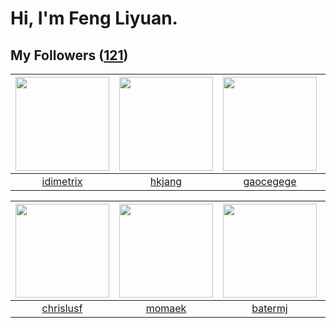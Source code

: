 # Hi, I'm Feng Liyuan.

## My Followers ([121](https://github.com/SunRunAway?tab=followers))

| <img src="https://avatars.githubusercontent.com/u/6536323?v=4" width="150" height="150" /> | <img src="https://avatars.githubusercontent.com/u/3069493?v=4" width="150" height="150" /> | <img src="https://avatars.githubusercontent.com/u/5100735?v=4" width="150" height="150" /> | <img src="https://avatars.githubusercontent.com/u/552936?v=4" width="150" height="150" /> |
| :----------------------------------------------------------------------------------------: | :----------------------------------------------------------------------------------------: | :----------------------------------------------------------------------------------------: | :---------------------------------------------------------------------------------------: |
|                          [idimetrix](https://github.com/idimetrix)                         |                             [hkjang](https://github.com/hkjang)                            |                          [gaocegege](https://github.com/gaocegege)                         |                           [mbautin](https://github.com/mbautin)                           |

| <img src="https://avatars.githubusercontent.com/u/1543151?v=4" width="150" height="150" /> | <img src="https://avatars.githubusercontent.com/u/3843588?v=4" width="150" height="150" /> | <img src="https://avatars.githubusercontent.com/u/250445?v=4" width="150" height="150" /> | <img src="https://avatars.githubusercontent.com/u/10694566?v=4" width="150" height="150" /> |
| :----------------------------------------------------------------------------------------: | :----------------------------------------------------------------------------------------: | :---------------------------------------------------------------------------------------: | :-----------------------------------------------------------------------------------------: |
|                          [chrislusf](https://github.com/chrislusf)                         |                             [momaek](https://github.com/momaek)                            |                           [batermj](https://github.com/batermj)                           |                         [zhuboshuai](https://github.com/zhuboshuai)                         |